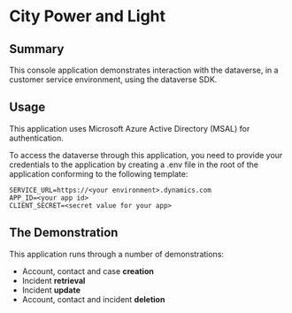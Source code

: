 # City Power and Light

## Summary

This console application demonstrates interaction with the dataverse, in a
customer service environment, using the dataverse SDK.

## Usage

This application uses Microsoft Azure Active Directory (MSAL) for
authentication.

To access the dataverse through this application, you need to provide your
credentials to the application by creating a .env file in the root of the
application conforming to the following template:

```env
SERVICE_URL=https://<your environment>.dynamics.com
APP_ID=<your app id>
CLIENT_SECRET=<secret value for your app>
```

## The Demonstration

This application runs through a number of demonstrations:

- Account, contact and case **creation**
- Incident **retrieval**
- Incident **update**
- Account, contact and incident **deletion**
